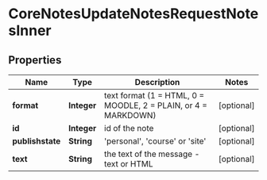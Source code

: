 

# CoreNotesUpdateNotesRequestNotesInner


## Properties

| Name | Type | Description | Notes |
|------------ | ------------- | ------------- | -------------|
|**format** | **Integer** | text format (1 &#x3D; HTML, 0 &#x3D; MOODLE, 2 &#x3D; PLAIN, or 4 &#x3D; MARKDOWN) |  [optional] |
|**id** | **Integer** | id of the note |  [optional] |
|**publishstate** | **String** | &#39;personal&#39;, &#39;course&#39; or &#39;site&#39; |  [optional] |
|**text** | **String** | the text of the message - text or HTML |  [optional] |



